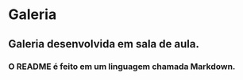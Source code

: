 # Galeria

## Galeria desenvolvida em sala de aula.

### O README é feito em um linguagem chamada Markdown.
